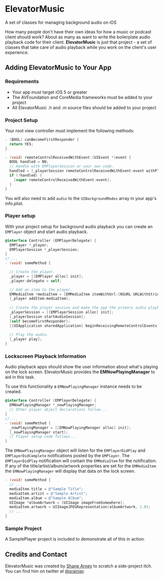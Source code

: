 ElevatorMusic
=============

A set of classes for managing background audio on iOS

How many people don't have their own ideas for how a music or podcast client
should work? About as many as want to write the boilerplate audio playback code
for their client. **ElevatorMusic** is just that project - a set of classes
that take care of audio playback while you work on the client's user
experience.

## Adding ElevatorMusic to Your App

### Requirements

* Your app must target iOS 5 or greater
* The AVFoundation and CoreMedia frameworks must be added to your project
* All ElevatorMusic .h and .m source files should be added to your project

### Project Setup

Your root view controller must implement the following methods:

```objective-c
- (BOOL) canBecomeFirstResponder {
  return YES;
}

- (void) remoteControlReceivedWithEvent:(UIEvent *)event {
  BOOL handled = NO;
  // Handle with EMPlayerSession or your own code.
  handled = [_playerSession remoteControlReceivedWithEvent:event withPlayer:_player];
  if (!handled) {
    [super remoteControlReceivedWithEvent:event];
  }
}
```

You will also need to add ```audio``` to the ```UIBackgroundModes``` array
in your app's info.plist.

### Player setup

With your project setup for background audio playback you can create
an ```EMPlayer``` object and start audio playback.

```objective-c
@interface Controller (EMPlayerDelegate) {
  EMPlayer *_player;
  EMPlayerSession *_playerSession;
}
// ...
- (void) someMethod {

  // Create the player.
  _player = [[EMPlayer alloc] init];
  _player.delegate = self;

  // Add an item to the player.
  EMMediaItem *mediaItem = [EMMediaItem itemWithUrl:[NSURL URLWithString:@"http://example.com/path/to.mp3"]];
  [_player addItem:mediaItem];
  
  // Create the player session and make the app the primary audio playback app.
  _playerSession = [[EMPlayerSession alloc] init];
  [_playerSession startAudioSession];
  [self becomeFirstResponder];
  [[UIApplication sharedApplication] beginReceivingRemoteControlEvents];
  
  // Play the audio.
  [_player play]; 
}
```

### Lockscreen Playback Information

Audio playback apps should show the user information about what's playing on
the lock screen. ElevatorMusic provides the **EMNowPlayingManager** to aid in
this task.

To use this functionality a ```EMNowPlayingManager``` instance needs to be
created.

```objective-c
@interface Controller (EMPlayerDelegate) {
  EMNowPlayingManager *_nowPlayingManager;
  // Other player object declarations follow...
}
// ...
- (void) someMethod {
  _nowPlayingManager = [[EMNowPlayingManager alloc] init];
  [_nowPlayingManager start];
  // Player setup code follows...
}
```

The ```EMNowPlayingManager``` object will listen for the ```EMPlayerDidPlay```
and ```EMPlayerDidComplete``` notifications posted by the ```EMPlayer```. The
```EMPlayerDidPlay``` notification will contain the ```EMMediaItem``` for the
notification. If any of the title/artist/album/artwork properties are set for
the ```EMMediaItem``` the ```EMNowPlayingManager``` will display that data on
the lock screen.

```objective-c
- (void) someMethod {
  // ...
  mediaItem.title = @"Sample Title";
  mediaItem.artist = @"Sample Artist";
  mediaItem.album = @"Sample Album";
  UIImage *albumArtwork = [UIImage imageFromSomewhere];
  mediaItem.artwork = UIImageJPEGRepresentation(albumArtwork, 1.0);
  // ...
}
```

### Sample Project

A SamplePlayer project is included to demonstrate all of this in action.

## Credits and Contact

ElevatorMusic was created by [Shane Arney](http://github.com/srainier) to
scratch a side-project itch. You can find him on twitter at
[@srainier](https://twitter.com/srainier).
